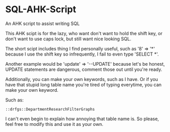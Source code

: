 # SQL-AHK-Script
An AHK script to assist writing SQL

This AHK scipt is for the lazy, who want don't want to hold the shift key, or don't want to use caps lock, but still want nice looking SQL.

The short scipt includes thing I find personally useful, such as '8' => '*' because I use the shift key so infrequently, I fail to even type 'SELECT *'.

Another example would be 'update' => '--UPDATE' because let's be honest, UPDATE statements are dangerous, comment those out until you're ready.

Additionally, you can make your own keywords, such as I have. Or if you have that stupid long table name you're tired of typing everytime, you can make your own keyword.

Such as:

```
::drfgs::DepartmentResearchFilterGraphs
```

I can't even begin to explain how annoying that table name is. So please, feel free to modify this and use it as your own.
